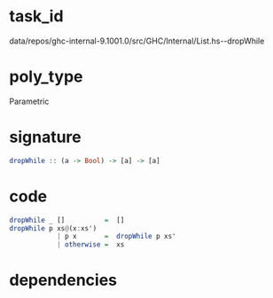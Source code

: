 
# task_id
data/repos/ghc-internal-9.1001.0/src/GHC/Internal/List.hs--dropWhile

# poly_type
Parametric

# signature
```haskell
dropWhile :: (a -> Bool) -> [a] -> [a]
```   

# code
```haskell
dropWhile _ []          =  []
dropWhile p xs@(x:xs')
            | p x       =  dropWhile p xs'
            | otherwise =  xs
```

# dependencies
